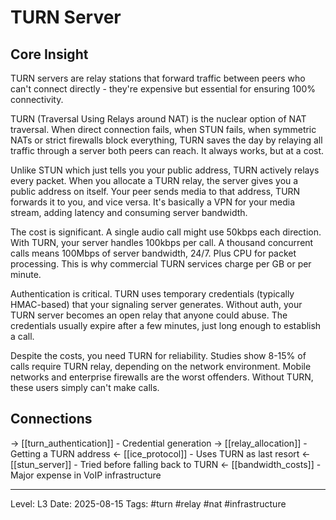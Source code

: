# TURN Server

## Core Insight
TURN servers are relay stations that forward traffic between peers who can't connect directly - they're expensive but essential for ensuring 100% connectivity.

TURN (Traversal Using Relays around NAT) is the nuclear option of NAT traversal. When direct connection fails, when STUN fails, when symmetric NATs or strict firewalls block everything, TURN saves the day by relaying all traffic through a server both peers can reach. It always works, but at a cost.

Unlike STUN which just tells you your public address, TURN actively relays every packet. When you allocate a TURN relay, the server gives you a public address on itself. Your peer sends media to that address, TURN forwards it to you, and vice versa. It's basically a VPN for your media stream, adding latency and consuming server bandwidth.

The cost is significant. A single audio call might use 50kbps each direction. With TURN, your server handles 100kbps per call. A thousand concurrent calls means 100Mbps of server bandwidth, 24/7. Plus CPU for packet processing. This is why commercial TURN services charge per GB or per minute.

Authentication is critical. TURN uses temporary credentials (typically HMAC-based) that your signaling server generates. Without auth, your TURN server becomes an open relay that anyone could abuse. The credentials usually expire after a few minutes, just long enough to establish a call.

Despite the costs, you need TURN for reliability. Studies show 8-15% of calls require TURN relay, depending on the network environment. Mobile networks and enterprise firewalls are the worst offenders. Without TURN, these users simply can't make calls.

## Connections
→ [[turn_authentication]] - Credential generation
→ [[relay_allocation]] - Getting a TURN address
← [[ice_protocol]] - Uses TURN as last resort
← [[stun_server]] - Tried before falling back to TURN
← [[bandwidth_costs]] - Major expense in VoIP infrastructure

---
Level: L3
Date: 2025-08-15
Tags: #turn #relay #nat #infrastructure